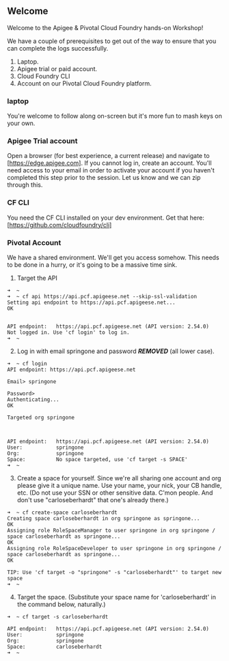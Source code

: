 ## Welcome
Welcome to the Apigee & Pivotal Cloud Foundry hands-on Workshop!

We have a couple of prerequisites to get out of the way to ensure that you can complete the logs successfully.

1. Laptop.
2. Apigee trial or paid account.
3. Cloud Foundry CLI
4. Account on our Pivotal Cloud Foundry platform.


### laptop
You're welcome to follow along on-screen but it's more fun to mash keys on your own.

### Apigee Trial account
Open a browser (for best experience, a current release) and navigate to [https://edge.apigee.com]. If you cannot log in, create an account. You'll need access to your email in order to activate your account if you haven't completed this step prior to the session. Let us know and we can zip through this.

### CF CLI
You need the CF CLI installed on your dev environment. Get that here: [https://github.com/cloudfoundry/cli]

### Pivotal Account
We have a shared environment. We'll get you access somehow. This needs to be done in a hurry, or it's going to be a massive time sink.

1. Target the API
```Shell
➜  ~
➜  ~ cf api https://api.pcf.apigeese.net --skip-ssl-validation
Setting api endpoint to https://api.pcf.apigeese.net...
OK


API endpoint:   https://api.pcf.apigeese.net (API version: 2.54.0)
Not logged in. Use 'cf login' to log in.
➜  ~
```

2. Log in with email springone and password ***REMOVED*** (all lower case).
```Shell
➜  ~ cf login
API endpoint: https://api.pcf.apigeese.net

Email> springone

Password>
Authenticating...
OK

Targeted org springone



API endpoint:   https://api.pcf.apigeese.net (API version: 2.54.0)
User:           springone
Org:            springone
Space:          No space targeted, use 'cf target -s SPACE'
➜  ~
```

3. Create a space for yourself. Since we're all sharing one account and org please give it a unique name. Use your name, your nick, your CB handle, etc. (Do not use your SSN or other sensitive data. C'mon people. And don't use "carloseberhardt" that one's already there.)
```Shell
➜  ~ cf create-space carloseberhardt
Creating space carloseberhardt in org springone as springone...
OK
Assigning role RoleSpaceManager to user springone in org springone / space carloseberhardt as springone...
OK
Assigning role RoleSpaceDeveloper to user springone in org springone / space carloseberhardt as springone...
OK

TIP: Use 'cf target -o "springone" -s "carloseberhardt"' to target new space
➜  ~
```

4. Target the space. (Substitute your space name for 'carloseberhardt' in the command below, naturally.)
```Shell
➜  ~ cf target -s carloseberhardt

API endpoint:   https://api.pcf.apigeese.net (API version: 2.54.0)
User:           springone
Org:            springone
Space:          carloseberhardt
➜  ~
```
